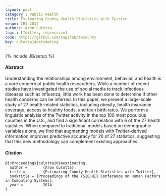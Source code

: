 ```yaml
---
layout: post
category : Public Health
title: Estimating County Health Statistics with Twitter
venue: CHI 2014
authors: Aron Culotta
tags : [Twitter, regression]
code: https://github.com/tapilab/twcounty
key: culotta14estimating
---
```

{% include JB/setup %}
#### Abstract

Understanding the relationships among environment, behavior, and health is a
core concern of public health researchers. While a number of recent studies
have investigated the use of social media to track infectious diseases such as
influenza, little work has been done to determine if other health concerns can
be inferred. In this paper, we present a large-scale study of 27
health-related statistics, including obesity, health insurance coverage,
access to healthy foods, and teen birth rates. We perform a linguistic
analysis of the Twitter activity in the top 100 most populous counties in the
U.S., and find a significant correlation with 6 of the 27 health
statistics. When compared to traditional models based on demographic variables
alone, we find that augmenting models with Twitter-derived information
improves predictive accuracy for 20 of 27 statistics, suggesting that this new
methodology can complement existing approaches.

#### Citation

    @InProceedings{culotta2014estimating,
      author =       {Aron Culotta},
      title =        {Estimating County Health Statistics with Twitter},
      booktitle = {Proceedings of the {SIGCHI} Conference on Human Factors in Computing Systems},
      year =         2014
    }
